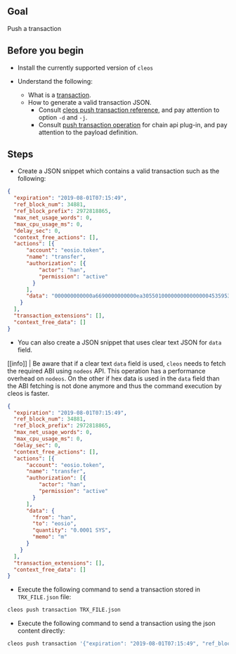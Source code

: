 ## Goal

Push a transaction

## Before you begin

* Install the currently supported version of `cleos`

* Understand the following:
  * What is a [transaction](https://developers.eos.io/welcome/latest/glossary/index/#transaction).
  * How to generate a valid transaction JSON.
    * Consult [cleos push transaction reference](https://developers.eos.io/manuals/eos/latest/cleos/command-reference/push/push-transaction), and pay attention to option `-d` and `-j`.
    * Consult [push transaction operation](https://developers.eos.io/manuals/eos/latest/nodeos/plugins/chain_api_plugin/api-reference/index#operation/push_transactions) for chain api plug-in, and pay attention to the payload definition.

## Steps

* Create a JSON snippet which contains a valid transaction such as the following:

```JSON
{
  "expiration": "2019-08-01T07:15:49",
  "ref_block_num": 34881,
  "ref_block_prefix": 2972818865,
  "max_net_usage_words": 0,
  "max_cpu_usage_ms": 0,
  "delay_sec": 0,
  "context_free_actions": [],
  "actions": [{
      "account": "eosio.token",
      "name": "transfer",
      "authorization": [{
          "actor": "han",
          "permission": "active"
        }
      ],
      "data": "000000000000a6690000000000ea305501000000000000000453595300000000016d"
    }
  ],
  "transaction_extensions": [],
  "context_free_data": []
}
```

* You can also create a JSON snippet that uses clear text JSON for `data` field.

[[info]]
| Be aware that if a clear text `data` field is used, `cleos` needs to fetch the required ABI using `nodeos` API. This operation has a performance overhead on `nodeos`. On the other if hex data is used in the `data` field than the ABI fetching is not done anymore and thus the command execution by cleos is faster.

```json
{
  "expiration": "2019-08-01T07:15:49",
  "ref_block_num": 34881,
  "ref_block_prefix": 2972818865,
  "max_net_usage_words": 0,
  "max_cpu_usage_ms": 0,
  "delay_sec": 0,
  "context_free_actions": [],
  "actions": [{
      "account": "eosio.token",
      "name": "transfer",
      "authorization": [{
          "actor": "han",
          "permission": "active"
        }
      ],
      "data": {
        "from": "han",
        "to": "eosio",
        "quantity": "0.0001 SYS",
        "memo": "m"
      }
    }
  ],
  "transaction_extensions": [],
  "context_free_data": []
}
```

* Execute the following command to send a transaction stored in `TRX_FILE.json` file:

```sh
cleos push transaction TRX_FILE.json
```

* Execute the following command to send a transaction using the json content directly:

```sh
cleos push transaction '{"expiration": "2019-08-01T07:15:49", "ref_block_num": 34881,"ref_block_prefix": 2972818865,"max_net_usage_words": 0,"max_cpu_usage_ms": 0,"delay_sec": 0,"context_free_actions": [],"actions": [{"account": "eosio.token","name": "transfer","authorization": [{"actor": "han","permission": "active"}],"data": {"from": "han","to": "eosio","quantity": "0.0001 SYS","memo": "m"}}],"transaction_extensions": [],"context_free_data": []}'
```
